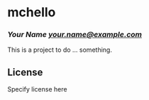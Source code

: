 # mchello
### _Your Name <your.name@example.com>_

This is a project to do ... something.

## License

Specify license here

